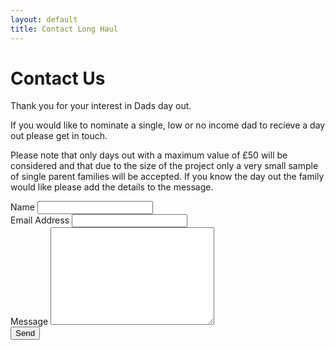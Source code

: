 ```yaml
---
layout: default
title: Contact Long Haul
---
```


<div id="contact">
  <h1 class="pageTitle">Contact Us</h1>
  <div class="contactContent">
    <p class="intro">Thank you for your interest in Dads day out.</p>
    <p>If you would like to nominate a single, low or no income dad to recieve a day out please get in touch.</p>
    <p>Please note that only days out with a maximum value of £50 will be considered and that due to the size of the project only a very small sample of single parent families will be accepted. If you know the day out the family would like please add the details to the message. </p>
  </div>
  <form action="http://formspree.io/dadsdayout@outlook.com" method="POST">
   <label for="name">Name</label>    
    <input type="text" id="name" name="name" class="full-width"><br>
    <label for="email">Email Address</label>
    <input type="email" id="email" name="_replyto" class="full-width"><br>
    <label for="message">Message</label>
    <textarea name="message" id="message" cols="30" rows="10" class="full-width"></textarea><br>
    <input type="submit" value="Send" class="button">
</form>
</div>
